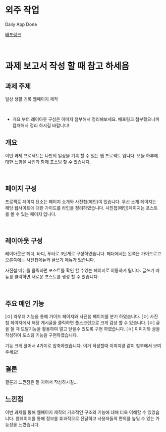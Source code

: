 # 외주 작업

Daily App Done

[배포링크](https://daily-app-seven.vercel.app/)

<br />

# 과제 보고서 작성 할 때 참고 하세욤

## 과제 주제

일상 생활 기록 웹페이지 제작

<br />

- 개요 부터 레이아웃 구성은 이미지 첨부해서 정리해보세요. 배포링크 첨부했으니까 캡쳐해서 정리 하시길 바랍니다!

## 개요

이번 과제 프로젝트는 나만의 일상을 기록 할 수 있는 웹 프로젝트 입니다. 오늘 하루에 대한 느낌을 사진과 함께 포스팅 할 수 있습니다.

<br />

## 페이지 구성

프로젝트 페이지 요소는 페이지 소개와 사진첩(메인)이 있습니다.
우선 소개 페이지는 해당 웹사이트에 대한 가이드를 라인을 정리하였습니다.
사진첩(메인)페이지는 포스트를 볼 수 있는 페이지 입니다.

<br />

## 레이아웃 구성

레이아웃은 헤더, 바디, 푸터로 3단계로 구성하였습니다.
헤더에서는 왼쪽은 가이드로고 오른쪽에는 사진첩메뉴와 글쓰기 메뉴가 있습니다.

사진첩 메뉴를 클릭하면 포스트를 확인 할 수있는 페이지로 이동하게 됩니다.
글쓰기 메뉴를 클릭하면 새로운 포스트를 생성 할 수 있습니다.

<br />

## 주요 메인 기능

[ㅇ] 라우터 기능을 통해 가이드 페이지와 사진첩 페이지를 분기 하였습니다.
[ㅇ] 사진첩 페이지에서 해당 게시글을 클릭하면 풀스크린으로 크게 감상 할 수 있습니다.
[ㅇ] 글을 쓸 때 모달기능을 활용하여 열고 닫을수 있도록 구현 하였습니다.
[ㅇ] 이미지와 글을 작성하여 포스팅 기능을 구현하였습니다.

기능 크게 풀어서 4가지로 압축하였습니다. 이거 작성할때 이미지랑 같이 첨부해서 보여주세요!

## 결론

결론과 느낀점은 잘 지어서 작성하시길...

## 느낀점

이번 과제를 통해 웹페이지 제작의 기초적인 구조와 기능에 대해 더욱 이해할 수 있었습니다. 웹페이지를 통해 정보를 효과적으로 전달하고 사용자들의 편의를 높일 수 있는 가능성을 느꼈습니다.
